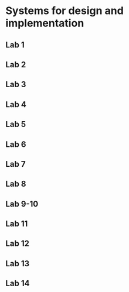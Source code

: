 # Systems for design and implementation
## Lab 1
[](https://github.com/ciuiseb/UBB/tree/main/Semestrul%204/SDI/lab01)

## Lab 2
[](https://github.com/ciuiseb/UBB/tree/main/Semestrul%204/SDI/lab02)

## Lab 3
[](https://github.com/ciuiseb/UBB/tree/main/Semestrul%204/SDI/lab03)
## Lab 4
[](https://github.com/ciuiseb/UBB/tree/main/Semestrul%204/SDI/lab04)

## Lab 5
[](https://github.com/ciuiseb/UBB/tree/main/Semestrul%204/SDI/lab05)

## Lab 6
[](https://github.com/ciuiseb/UBB/tree/main/Semestrul%204/SDI/lab06)

## Lab 7
[](https://github.com/ciuiseb/UBB/tree/main/Semestrul%204/SDI/lab07)

## Lab 8
[](https://github.com/ciuiseb/UBB/tree/main/Semestrul%204/SDI/lab08)

## Lab 9-10
[](https://github.com/ciuiseb/UBB/tree/main/Semestrul%204/SDI/lab09-10)

## Lab 11
[](https://github.com/ciuiseb/UBB/tree/main/Semestrul%204/SDI/lab011)

## Lab 12
[](https://github.com/ciuiseb/UBB/tree/main/Semestrul%204/SDI/lab012)

## Lab 13
[](https://github.com/ciuiseb/UBB/tree/main/Semestrul%204/SDI/lab013)

## Lab 14
[](https://github.com/ciuiseb/UBB/tree/main/Semestrul%204/SDI/lab014)
